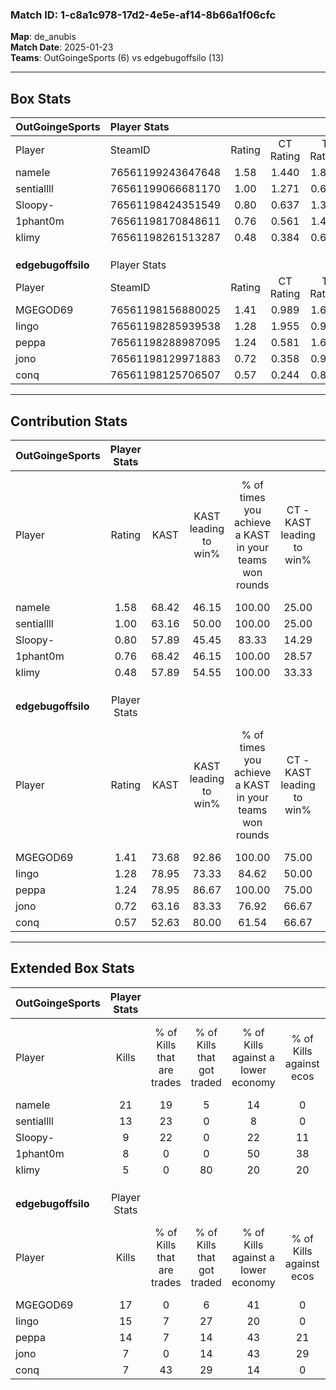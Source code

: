 ### Match ID: 1-c8a1c978-17d2-4e5e-af14-8b66a1f06cfc  
**Map**: de_anubis  
**Match Date**: 2025-01-23  
**Teams**: OutGoingeSports (6) vs edgebugoffsilo (13)  

---  

## Box Stats  

| **OutGoingeSports** | Player Stats      |        |           |          |       |       |       |         |        |      |     |
| :- | :- | :-: | :-: | :-: | :-: | :-: | :-: | :-: | :-: | :-: | :-: |
| Player              | SteamID           | Rating | CT Rating | T Rating | KAST  |  ADR  | Kills | Assists | Deaths | K/D  | HS% |
| nameIe              | 76561199243647648 |  1.58  |   1.440   |  1.888   | 68.42 | 103.3 |  21   |    2    |   10   | 2.10 | 52  |
| sentiallll          | 76561199066681170 |  1.00  |   1.271   |  0.609   | 63.16 | 60.5  |  13   |    0    |   11   | 1.18 |  7  |
| Sloopy-             | 76561198424351549 |  0.80  |   0.637   |  1.313   | 57.89 | 62.8  |   9   |    3    |   11   | 0.82 | 77  |
| 1phant0m            | 76561198170848611 |  0.76  |   0.561   |  1.420   | 68.42 | 57.4  |   8   |    4    |   13   | 0.62 | 50  |
| klimy               | 76561198261513287 |  0.48  |   0.384   |  0.636   | 57.89 | 50.0  |   5   |    5    |   15   | 0.33 | 40  |
|                     |                   |        |           |          |       |       |       |         |        |      |     |
|                     |                   |        |           |          |       |       |       |         |        |      |     |
|                     |                   |        |           |          |       |       |       |         |        |      |     |
| **edgebugoffsilo**  | Player Stats      |        |           |          |       |       |       |         |        |      |     |
| Player              | SteamID           | Rating | CT Rating | T Rating | KAST  |  ADR  | Kills | Assists | Deaths | K/D  | HS% |
| MGEGOD69            | 76561198156880025 |  1.41  |   0.989   |  1.665   | 73.68 | 86.3  |  17   |    3    |   9    | 1.89 | 52  |
| Iingo               | 76561198285939538 |  1.28  |   1.955   |  0.982   | 78.95 | 87.5  |  15   |    4    |   12   | 1.25 | 73  |
| peppa               | 76561198288987095 |  1.24  |   0.581   |  1.686   | 78.95 | 76.6  |  14   |    5    |   11   | 1.27 | 57  |
| jono                | 76561198129971883 |  0.72  |   0.358   |  0.976   | 63.16 | 50.4  |   7   |    5    |   11   | 0.64 | 42  |
| conq                | 76561198125706507 |  0.57  |   0.244   |  0.810   | 52.63 | 47.4  |   7   |    4    |   13   | 0.54 | 28  |
---  

## Contribution Stats  

| **OutGoingeSports** | Player Stats |       |                      |                                                        |                           |                                                             |                          |                                                            |
| :- | :-: | :-: | :-: | :-: | :-: | :-: | :-: | :-: |
| Player              |    Rating    | KAST  | KAST leading to win% | % of times you achieve a KAST in your teams won rounds | CT - KAST leading to win% | CT - % of times you achieve a KAST in your teams won rounds | T - KAST leading to win% | T - % of times you achieve a KAST in your teams won rounds |
| nameIe              |     1.58     | 68.42 |        46.15         |                         100.00                         |           25.00           |                           100.00                            |          80.00           |                           100.00                           |
| sentiallll          |     1.00     | 63.16 |        50.00         |                         100.00                         |           25.00           |                           100.00                            |          100.00          |                           100.00                           |
| Sloopy-             |     0.80     | 57.89 |        45.45         |                         83.33                          |           14.29           |                            50.00                            |          100.00          |                           100.00                           |
| 1phant0m            |     0.76     | 68.42 |        46.15         |                         100.00                         |           28.57           |                           100.00                            |          66.67           |                           100.00                           |
| klimy               |     0.48     | 57.89 |        54.55         |                         100.00                         |           33.33           |                           100.00                            |          80.00           |                           100.00                           |
|                     |              |       |                      |                                                        |                           |                                                             |                          |                                                            |
|                     |              |       |                      |                                                        |                           |                                                             |                          |                                                            |
|                     |              |       |                      |                                                        |                           |                                                             |                          |                                                            |
| **edgebugoffsilo**  | Player Stats |       |                      |                                                        |                           |                                                             |                          |                                                            |
| Player              |    Rating    | KAST  | KAST leading to win% | % of times you achieve a KAST in your teams won rounds | CT - KAST leading to win% | CT - % of times you achieve a KAST in your teams won rounds | T - KAST leading to win% | T - % of times you achieve a KAST in your teams won rounds |
| MGEGOD69            |     1.41     | 73.68 |        92.86         |                         100.00                         |           75.00           |                           100.00                            |          100.00          |                           100.00                           |
| Iingo               |     1.28     | 78.95 |        73.33         |                         84.62                          |           50.00           |                           100.00                            |          88.89           |                           80.00                            |
| peppa               |     1.24     | 78.95 |        86.67         |                         100.00                         |           75.00           |                           100.00                            |          90.91           |                           100.00                           |
| jono                |     0.72     | 63.16 |        83.33         |                         76.92                          |           66.67           |                            66.67                            |          88.89           |                           80.00                            |
| conq                |     0.57     | 52.63 |        80.00         |                         61.54                          |           66.67           |                            66.67                            |          85.71           |                           60.00                            |
---  

## Extended Box Stats  

| **OutGoingeSports** | Player Stats |                            |                            |                                    |                         |                              |                                 |        |                             |                                     |                          |                               |                            |
| :- | :-: | :-: | :-: | :-: | :-: | :-: | :-: | :-: | :-: | :-: | :-: | :-: | :-: |
| Player              |    Kills     | % of Kills that are trades | % of Kills that got traded | % of Kills against a lower economy | % of Kills against ecos | % of Kills that are flawless | % of Kills that are close duels | Deaths | % of Deaths that get traded | % of Deaths against a lower economy | % of Deaths against ecos | % of Deaths that are flawless | % of Deaths that are close |
| nameIe              |      21      |             19             |             5              |                 14                 |            0            |              57              |                0                |   10   |             20              |                 10                  |            0             |              60               |             10             |
| sentiallll          |      13      |             23             |             0              |                 8                  |            0            |              92              |                0                |   11   |              9              |                  9                  |            0             |              73               |             9              |
| Sloopy-             |      9       |             22             |             0              |                 22                 |           11            |              67              |               22                |   11   |             27              |                  9                  |            0             |              45               |             9              |
| 1phant0m            |      8       |             0              |             0              |                 50                 |           38            |              63              |               13                |   13   |             31              |                 15                  |            0             |              69               |             8              |
| klimy               |      5       |             0              |             80             |                 20                 |           20            |              60              |                0                |   15   |              0              |                  7                  |            0             |              73               |             7              |
|                     |              |                            |                            |                                    |                         |                              |                                 |        |                             |                                     |                          |                               |                            |
|                     |              |                            |                            |                                    |                         |                              |                                 |        |                             |                                     |                          |                               |                            |
|                     |              |                            |                            |                                    |                         |                              |                                 |        |                             |                                     |                          |                               |                            |
| **edgebugoffsilo**  | Player Stats |                            |                            |                                    |                         |                              |                                 |        |                             |                                     |                          |                               |                            |
| Player              |    Kills     | % of Kills that are trades | % of Kills that got traded | % of Kills against a lower economy | % of Kills against ecos | % of Kills that are flawless | % of Kills that are close duels | Deaths | % of Deaths that get traded | % of Deaths against a lower economy | % of Deaths against ecos | % of Deaths that are flawless | % of Deaths that are close |
| MGEGOD69            |      17      |             0              |             6              |                 41                 |            0            |              76              |                6                |   9    |              0              |                 11                  |            0             |              89               |             11             |
| Iingo               |      15      |             7              |             27             |                 20                 |            0            |              67              |                7                |   12   |             17              |                 25                  |            0             |              67               |             0              |
| peppa               |      14      |             7              |             14             |                 43                 |           21            |              64              |               14                |   11   |              9              |                 18                  |            0             |              73               |             9              |
| jono                |      7       |             0              |             14             |                 43                 |           29            |              29              |               14                |   11   |              9              |                 27                  |            0             |              73               |             0              |
| conq                |      7       |             43             |             29             |                 14                 |            0            |              57              |                0                |   13   |              8              |                 15                  |            0             |              46               |             8              |
